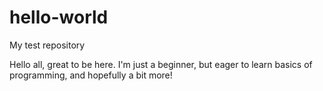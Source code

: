 # hello-world
My test repository

Hello all, great to be here. I'm just a beginner, but eager to learn basics of programming, and hopefully a bit more!
